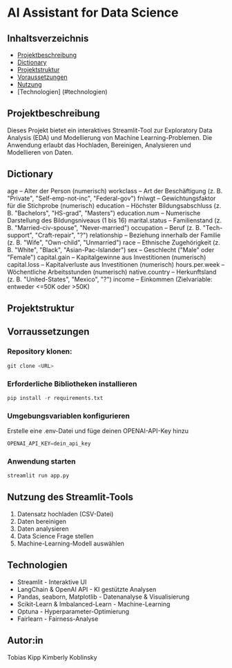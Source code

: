 # AI Assistant for Data Science

## Inhaltsverzeichnis

- [Projektbeschreibung](#projektbeschreibung)
- [Dictionary](#dictionary)
- [Projektstruktur](#projektstruktur)
- [Voraussetzungen](#voraussetzungen)
- [Nutzung](#nutzung-des-streamlit-tools)
- [Technologien] (#technologien)


## Projektbeschreibung

Dieses Projekt bietet ein interaktives Streamlit-Tool zur Exploratory Data Analysis (EDA) und Modellierung von Machine Learning-Problemen. Die Anwendung erlaubt das Hochladen, Bereinigen, Analysieren und Modellieren von Daten.

## Dictionary

age – Alter der Person (numerisch)
workclass – Art der Beschäftigung (z. B. "Private", "Self-emp-not-inc", "Federal-gov")
fnlwgt – Gewichtungsfaktor für die Stichprobe (numerisch)
education – Höchster Bildungsabschluss (z. B. "Bachelors", "HS-grad", "Masters")
education.num – Numerische Darstellung des Bildungsniveaus (1 bis 16)
marital.status – Familienstand (z. B. "Married-civ-spouse", "Never-married")
occupation – Beruf (z. B. "Tech-support", "Craft-repair", "?")
relationship – Beziehung innerhalb der Familie (z. B. "Wife", "Own-child", "Unmarried")
race – Ethnische Zugehörigkeit (z. B. "White", "Black", "Asian-Pac-Islander")
sex – Geschlecht ("Male" oder "Female")
capital.gain – Kapitalgewinne aus Investitionen (numerisch)
capital.loss – Kapitalverluste aus Investitionen (numerisch)
hours.per.week – Wöchentliche Arbeitsstunden (numerisch)
native.country – Herkunftsland (z. B. "United-States", "Mexico", "?")
income – Einkommen (Zielvariable: entweder <=50K oder >50K)

## Projektstruktur



## Vorraussetzungen

### Repository klonen:

~~~python
git clone <URL>
~~~

### Erforderliche Bibliotheken installieren

~~~python
pip install -r requirements.txt
~~~

### Umgebungsvariablen konfigurieren

Erstelle eine .env-Datei und füge deinen OPENAI-API-Key hinzu

~~~python
OPENAI_API_KEY=dein_api_key
~~~

### Anwendung starten

~~~python
streamlit run app.py
~~~


## Nutzung des Streamlit-Tools

1. Datensatz hochladen (CSV-Datei)
2. Daten bereinigen
3. Daten analysieren
4. Data Science Frage stellen
5. Machine-Learning-Modell auswählen


## Technologien

- Streamlit - Interaktive UI
- LangChain & OpenAI API - KI gestützte Analysen
- Pandas, seaborn, Matplotlib - Datenanalyse & Visualisierung
- Scikit-Learn & Imbalanced-Learn - Machine-Learning
- Optuna - Hyperparameter-Optimierung
- Fairlearn - Fairness-Analyse


## Autor:in

Tobias Kipp
Kimberly Koblinsky